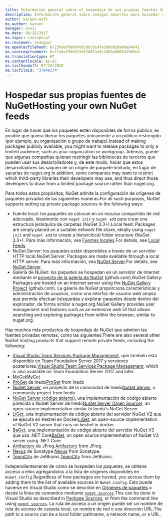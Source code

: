```yaml
---
title: Información general sobre el hospedaje de sus propias fuentes de NuGet
description: Información general sobre códigos abiertos para hospedar sus propias fuentes o galerías de paquetes de NuGet, ya sea de forma local o remota.
author: karann-msft
ms.author: karann
manager: unnir
ms.date: 08/25/2017
ms.topic: conceptual
ms.reviewer: anangaur
ms.openlocfilehash: b72369efb906f6d186c914fa3d8dd1da0be94641
ms.sourcegitcommit: 6cffa6ef59b922df2d87aa9c24034d00542983cd
ms.translationtype: HT
ms.contentlocale: es-ES
ms.lasthandoff: 07/10/2018
ms.locfileid: "37948374"
---
```

# <a name="hosting-your-own-nuget-feeds"></a><span data-ttu-id="bc088-103">Hospedar sus propias fuentes de NuGet</span><span class="sxs-lookup"><span data-stu-id="bc088-103">Hosting your own NuGet feeds</span></span>

<span data-ttu-id="bc088-104">En lugar de hacer que los paquetes estén disponibles de forma pública, es posible que quiera liberar los paquetes únicamente a un público restringido (por ejemplo, su organización o grupo de trabajo).</span><span class="sxs-lookup"><span data-stu-id="bc088-104">Instead of making packages publicly available, you might want to release packages to only a limited audience, such as your organization or workgroup.</span></span> <span data-ttu-id="bc088-105">Además, puede que algunas compañías quieran restringir las bibliotecas de terceros que pueden usar sus desarrolladores y, de este modo, hacer que estos desarrolladores las saquen de un origen de paquete limitado, en lugar de sacarlas de nuget.org.</span><span class="sxs-lookup"><span data-stu-id="bc088-105">In addition, some companies may want to restrict which third-party libraries their developers may use, and thus direct those developers to draw from a limited package source rather than nuget.org.</span></span>

<span data-ttu-id="bc088-106">Para todos estos propósitos, NuGet admite la configuración de orígenes de paquetes privados de las siguientes maneras:</span><span class="sxs-lookup"><span data-stu-id="bc088-106">For all such purposes, NuGet supports setting up private package sources in the following ways:</span></span>

- <span data-ttu-id="bc088-107">Fuente local: los paquetes se colocan en un recurso compartido de red adecuado, idealmente con `nuget init` y `nuget add` para crear una estructura jerárquica de carpetas (NuGet 3.3+).</span><span class="sxs-lookup"><span data-stu-id="bc088-107">Local feed: Packages are simply placed on a suitable network file share, ideally using `nuget init` and `nuget add` to create a hierarchical folder structure (NuGet 3.3+).</span></span> <span data-ttu-id="bc088-108">Para más información, vea [Fuentes locales](../hosting-packages/local-feeds.md).</span><span class="sxs-lookup"><span data-stu-id="bc088-108">For details, see [Local Feeds](../hosting-packages/local-feeds.md).</span></span>
- <span data-ttu-id="bc088-109">NuGet.Server: los paquetes están disponibles a través de un servidor HTTP local.</span><span class="sxs-lookup"><span data-stu-id="bc088-109">NuGet.Server: Packages are made available through a local HTTP server.</span></span> <span data-ttu-id="bc088-110">Para más información, vea [NuGet.Server](../hosting-packages/nuget-server.md).</span><span class="sxs-lookup"><span data-stu-id="bc088-110">For details, see [NuGet.Server](../hosting-packages/nuget-server.md).</span></span>
- <span data-ttu-id="bc088-111">Galería de NuGet: los paquetes se hospedan en un servidor de Internet mediante el [proyecto de la galería de NuGet](https://github.com/NuGet/NuGetGallery#build-and-run-the-gallery-in-arbitrary-number-easy-steps) (github.com).</span><span class="sxs-lookup"><span data-stu-id="bc088-111">NuGet Gallery: Packages are hosted on an Internet server using the [NuGet Gallery Project](https://github.com/NuGet/NuGetGallery#build-and-run-the-gallery-in-arbitrary-number-easy-steps) (github.com).</span></span> <span data-ttu-id="bc088-112">La galería de NuGet proporciona características y administración de usuarios, como una interfaz de usuario web amplia que permite efectuar búsquedas y explorar paquetes desde dentro del explorador, de forma similar a nuget.org.</span><span class="sxs-lookup"><span data-stu-id="bc088-112">NuGet Gallery provides user management and features such as an extensive web UI that allows searching and exploring packages from within the browser, similar to nuget.org.</span></span>

<span data-ttu-id="bc088-113">Hay muchos más productos de hospedaje de NuGet que admiten las fuentes privadas remotas, como las siguientes:</span><span class="sxs-lookup"><span data-stu-id="bc088-113">There are also several other NuGet hosting products that support remote private feeds, including the following:</span></span>

- <span data-ttu-id="bc088-114">[Visual Studio Team Services Package Management](https://www.visualstudio.com/docs/package/nuget/publish), que también está disponible en Team Foundation Server 2017 y versiones posteriores.</span><span class="sxs-lookup"><span data-stu-id="bc088-114">[Visual Studio Team Services Package Management](https://www.visualstudio.com/docs/package/nuget/publish), which is also available on Team Foundation Server 2017 and later.</span></span>
- [<span data-ttu-id="bc088-115">MyGet</span><span class="sxs-lookup"><span data-stu-id="bc088-115">MyGet</span></span>](http://myget.org)
- <span data-ttu-id="bc088-116">[ProGet](http://inedo.com/proget) de Inedo</span><span class="sxs-lookup"><span data-stu-id="bc088-116">[ProGet](http://inedo.com/proget) from Inedo</span></span>
- <span data-ttu-id="bc088-117">[NuGet Server](http://nugetserver.net/), un proyecto de la comunidad de Inedo</span><span class="sxs-lookup"><span data-stu-id="bc088-117">[NuGet Server](http://nugetserver.net/), a community project from Inedo</span></span>
- <span data-ttu-id="bc088-118">[NuGet Server (código abierto)](http://nuget-server.net), una implementación de código abierto parecida a NuGet Server de Inedo</span><span class="sxs-lookup"><span data-stu-id="bc088-118">[NuGet Server (Open Source)](http://nuget-server.net), an open-source implementation similar to Inedo's NuGet Server</span></span>
- <span data-ttu-id="bc088-119">[LiGet](https://github.com/ai-traders/liget), una implementación de código abierto del servidor NuGet V2 que se ejecuta en Kestrel en Docker</span><span class="sxs-lookup"><span data-stu-id="bc088-119">[LiGet](https://github.com/ai-traders/liget), an open-source implementation of NuGet V2 server that runs on kestrel in docker</span></span>
- <span data-ttu-id="bc088-120">[BaGet](https://github.com/loic-sharma/BaGet), una implementación de código abierto del servidor NuGet V3 que usa .NET Core</span><span class="sxs-lookup"><span data-stu-id="bc088-120">[BaGet](https://github.com/loic-sharma/BaGet), on open source implementation of NuGet V3 server using .NET Core</span></span>
- <span data-ttu-id="bc088-121">[Artifactory](https://www.jfrog.com/artifactory/) de JFrog.</span><span class="sxs-lookup"><span data-stu-id="bc088-121">[Artifactory](https://www.jfrog.com/artifactory/) from JFrog.</span></span>
- <span data-ttu-id="bc088-122">[Nexus](http://www.sonatype.org/nexus/) de Sonatype.</span><span class="sxs-lookup"><span data-stu-id="bc088-122">[Nexus](http://www.sonatype.org/nexus/) from Sonatype.</span></span>
- <span data-ttu-id="bc088-123">[TeamCity](https://www.jetbrains.com/teamcity/) de JetBrains.</span><span class="sxs-lookup"><span data-stu-id="bc088-123">[TeamCity](https://www.jetbrains.com/teamcity/) from JetBrains.</span></span>

<span data-ttu-id="bc088-124">Independientemente de cómo se hospeden los paquetes, se obtiene acceso a ellos agregándolos a la lista de orígenes disponibles en `NuGet.Config`.</span><span class="sxs-lookup"><span data-stu-id="bc088-124">Regardless of how packages are hosted, you access them by adding them to the list of available sources in `NuGet.Config`.</span></span> <span data-ttu-id="bc088-125">Esto puede hacerse en Visual Studio como se describe en [Orígenes de paquetes](../tools/package-manager-ui.md#package-sources) o desde la línea de comandos mediante [`nuget sources`](../tools/cli-ref-sources.md).</span><span class="sxs-lookup"><span data-stu-id="bc088-125">This can be done in Visual Studio as described in [Package Sources](../tools/package-manager-ui.md#package-sources), or from the command line using [`nuget sources`](../tools/cli-ref-sources.md).</span></span> <span data-ttu-id="bc088-126">La ruta de acceso a un origen puede ser un nombre de ruta de acceso de carpeta local, un nombre de red o una dirección URL.</span><span class="sxs-lookup"><span data-stu-id="bc088-126">The path to a source can be a local folder pathname, a network name, or a URL.</span></span>
